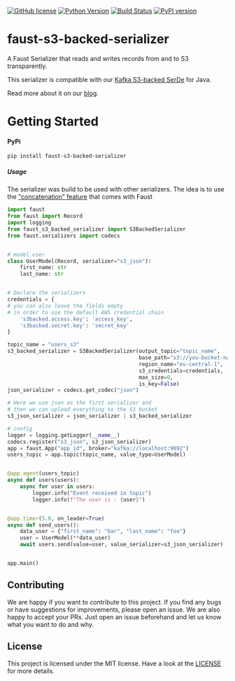 [![GitHub license](https://img.shields.io/github/license/bakdata/faust-s3-backed-serializer)](https://github.com/bakdata/faust-s3-backed-serializer/blob/master/LICENSE)
[![Python Version](https://img.shields.io/badge/python-3.6%20%7C%203.7%20%7C%203.8-blue.svg)](https://img.shields.io/badge/python-3.6%20%7C%203.7-blue.svg)
[![Build Status](https://dev.azure.com/bakdata/public/_apis/build/status/bakdata.faust-s3-backed-serializer?branchName=master)](https://dev.azure.com/bakdata/public/_build/latest?definitionId=22&branchName=master)
[![PyPI version](https://badge.fury.io/py/faust-s3-backed-serializer.svg)](https://badge.fury.io/py/faust-s3-backed-serialize)
# faust-s3-backed-serializer

A Faust Serializer that reads and writes records from and to S3 transparently.

This serializer is compatible with our [Kafka S3-backed SerDe](https://github.com/bakdata/kafka-s3-backed-serde) for Java.

Read more about it on our [blog](https://medium.com/bakdata/processing-large-messages-with-kafka-streams-167a166ca38b).

# Getting Started

#### PyPi

```
pip install faust-s3-backed-serializer
```


##### Usage

The serializer was build to be used with other serializers. The idea is to use the ["concatenation" feature](https://faust.readthedocs.io/en/latest/userguide/models.html#codec-registry) that comes with Faust

```python
import faust
from faust import Record
import logging
from faust_s3_backed_serializer import S3BackedSerializer
from faust.serializers import codecs


# model.user
class UserModel(Record, serializer="s3_json"):
    first_name: str
    last_name: str


# Declare the serializers
credentials = { 
# you can also leave the fields empty 
# in order to use the default AWS credential chain
    's3backed.access.key': 'access_key',
    's3backed.secret.key': 'secret_key'
}

topic_name = "users_s3"
s3_backed_serializer = S3BackedSerializer(output_topic="topic_name",
                                          base_path="s3://you-bucket-name/",
                                          region_name="eu-central-1",
                                          s3_credentials=credentials, 
                                          max_size=0,
                                          is_key=False)
json_serializer = codecs.get_codec("json")

# Here we use json as the first serializer and
# then we can upload everything to the S3 bucket
s3_json_serializer = json_serializer | s3_backed_serializer

# config
logger = logging.getLogger(__name__)
codecs.register("s3_json", s3_json_serializer)
app = faust.App("app_id", broker="kafka://localhost:9092")
users_topic = app.topic(topic_name, value_type=UserModel)


@app.agent(users_topic)
async def users(users):
    async for user in users:
        logger.info("Event received in topic")
        logger.info(f"The user is : {user}")


@app.timer(5.0, on_leader=True)
async def send_users():
    data_user = {"first_name": "bar", "last_name": "foo"}
    user = UserModel(**data_user)
    await users.send(value=user, value_serializer=s3_json_serializer)


app.main()

````


## Contributing

We are happy if you want to contribute to this project.
If you find any bugs or have suggestions for improvements, please open an issue.
We are also happy to accept your PRs.
Just open an issue beforehand and let us know what you want to do and why.

## License
This project is licensed under the MIT license.
Have a look at the [LICENSE](https://github.com/bakdata/faust-s3-backed-serializer/blob/master/LICENSE) for more details.
